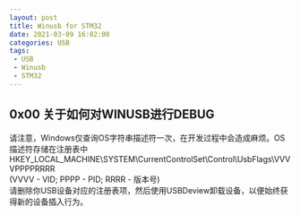 ```yaml
---
layout: post
title: Winusb for STM32
date: 2021-03-09 16:02:00
categories: USB
tags:
 - USB
 - Winusb
 - STM32
---
```



## 0x00 关于如何对WINUSB进行DEBUG ##
请注意，Windows仅查询OS字符串描述符一次，在开发过程中会造成麻烦。OS描述符存储在注册表中  
HKEY_LOCAL_MACHINE\SYSTEM\CurrentControlSet\Control\UsbFlags\VVVVPPPPRRRR  
(VVVV - VID; PPPP - PID; RRRR - 版本号)  
请删除你USB设备对应的注册表项，然后使用USBDeview卸载设备，以便始终获得新的设备插入行为。  




